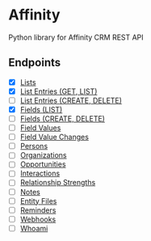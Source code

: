 # Affinity
Python library for Affinity CRM REST API

## Endpoints
- [x] [Lists](https://api-docs.affinity.co/#lists)
- [x] [List Entries (GET, LIST)](https://api-docs.affinity.co/#list-entries)
- [ ] [List Entries (CREATE, DELETE)](https://api-docs.affinity.co/#list-entries)
- [x] [Fields (LIST)](https://api-docs.affinity.co/#fields)
- [ ] [Fields (CREATE, DELETE)](https://api-docs.affinity.co/#fields)
- [ ] [Field Values](https://api-docs.affinity.co/#field-values)
- [ ] [Field Value Changes](https://api-docs.affinity.co/#field-value-changes)
- [ ] [Persons](https://api-docs.affinity.co/#persons)
- [ ] [Organizations](https://api-docs.affinity.co/#organizations) 
- [ ] [Opportunities](https://api-docs.affinity.co/#opportunities)
- [ ] [Interactions](https://api-docs.affinity.co/#interactions) 
- [ ] [Relationship Strengths](https://api-docs.affinity.co/#relationship-strengths)
- [ ] [Notes](https://api-docs.affinity.co/#notes)
- [ ] [Entity Files](https://api-docs.affinity.co/#entity-files)
- [ ] [Reminders](https://api-docs.affinity.co/#reminders)
- [ ] [Webhooks](https://api-docs.affinity.co/#webhooks)
- [ ] [Whoami](https://api-docs.affinity.co/#whoami)

